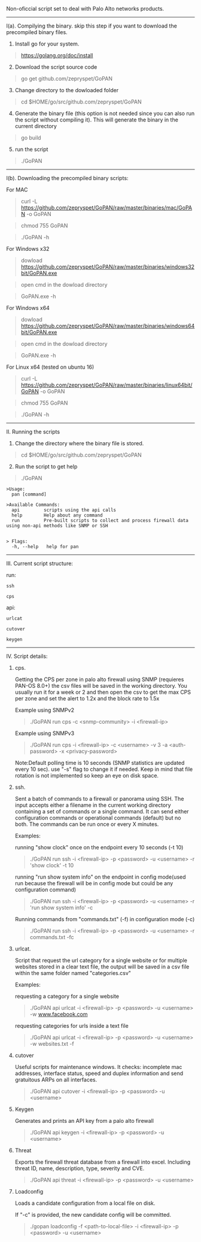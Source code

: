 Non-oficcial script set to deal with Palo Alto networks products.

___
I(a). Compilying the binary. skip this step if you want to download the precompiled binary files.

1. Install go for your system.
>https://golang.org/doc/install

2. Download the script source code
> go get github.com/zepryspet/GoPAN

3. Change directory to the dowloaded folder
> cd $HOME/go/src/github.com/zepryspet/GoPAN

4. Generate the binary file (this option is not needed since you can also run the script without compiling it). This will generate the binary in the current directory
> go build

5. run the script
>./GoPAN
___

I(b). Downloading the precompiled binary scripts:

For MAC

>curl -L https://github.com/zepryspet/GoPAN/raw/master/binaries/mac/GoPAN -o GoPAN

>chmod 755 GoPAN

>./GoPAN -h


For Windows x32

> dowload https://github.com/zepryspet/GoPAN/raw/master/binaries/windows32bit/GoPAN.exe

> open cmd in the dowload directory

>GoPAN.exe -h


For Windows x64

> dowload https://github.com/zepryspet/GoPAN/raw/master/binaries/windows64bit/GoPAN.exe

> open cmd in the dowload directory

>GoPAN.exe -h


For Linux x64 (tested on ubuntu 16)

>curl -L https://github.com/zepryspet/GoPAN/raw/master/binaries/linux64bit/GoPAN -o GoPAN

>chmod 755 GoPAN

>./GoPAN -h


___
II. Running the scripts

1. Change the directory where the binary file is stored.
> cd $HOME/go/src/github.com/zepryspet/GoPAN

2. Run the script to get help

> ./GoPAN


    >Usage:
      pan [command]

    >Available Commands:
      api         scripts using the api calls
      help        Help about any command
      run         Pre-built scripts to collect and process firewall data using non-api methods like SNMP or SSH


    > Flags:
      -h, --help   help for pan

___

III. Current script structure:

run:

    ssh

    cps

api:

    urlcat

    cutover

    keygen

___
IV. Script details:

1. cps.

    Getting the CPS per zone in palo alto firewall using SNMP (requieres PAN-OS 8.0+) the csv files will be saved in the working directory. You usually run it for a week or 2 and then open the csv to get the max CPS per zone and set the alert to 1.2x and the block rate to 1.5x

    Example using SNMPv2
    > ./GoPAN run cps -c &lt;snmp-community&gt; -i &lt;firewall-ip&gt;

    Example using SNMPv3
    >./GoPAN run cps -i &lt;firewall-ip&gt; -c &lt;username&gt; -v 3 -a &lt;auth-password&gt; -x &lt;privacy-password&gt;

    Note:Default polling time is 10 seconds (SNMP statistics are updated every 10 sec). use "-s" flag to change it if needed. Keep in mind that file rotation is not implemented so keep an eye on disk space.

2. ssh.

    Sent a batch of commands to a firewall or panorama using SSH. The input accepts either a filename in the current working directory containing a set of commands or a single command. It can send either configuration commands or operational commands (default) but no both. The commands can be run once or every X minutes.

    Examples:

    running "show clock" once on the endpoint every 10 seconds (-t 10)
    >./GoPAN run ssh -i &lt;firewall-ip&gt; -p &lt;password&gt; -u &lt;username&gt; -r 'show clock' -t 10

    running "run show system info" on the endpoint in config mode(used run because the firewall will be in config mode but could be any configuration command)
    >./GoPAN run ssh -i &lt;firewall-ip&gt; -p &lt;password&gt; -u &lt;username&gt; -r 'run show system info' -c

    Running commands from "commands.txt" (-f) in configuration mode (-c)
    >./GoPAN run ssh -i &lt;firewall-ip&gt; -p &lt;password&gt; -u &lt;username&gt; -r commands.txt -fc


3. urlcat.

    Script that request the url category for a single website or for multiple websites stored in a clear text file, the output will be saved in a csv file within the same folder named "categories.csv"

    Examples:

    requesting a category for a single website

    >./GoPAN api urlcat -i &lt;firewall-ip&gt; -p &lt;password&gt; -u &lt;username&gt; -w www.facebook.com

    requesting categories for urls inside a text file

    >./GoPAN api urlcat -i &lt;firewall-ip&gt; -p &lt;password&gt; -u &lt;username&gt; -w websites.txt -f

4. cutover

    Useful scripts for maintenance windows. It checks: incomplete mac addresses, interface status, speed and duplex information and send gratuitous ARPs on all interfaces.

    >./GoPAN api cutover -i &lt;firewall-ip&gt; -p &lt;password&gt; -u &lt;username&gt;

5. Keygen

    Generates and prints an API key from a palo alto firewall

    >./GoPAN api keygen -i &lt;firewall-ip&gt; -p &lt;password&gt; -u &lt;username&gt;

6. Threat

    Exports the firewall threat database from a firewall into excel. Including threat ID, name, description, type, severity and CVE.

    >./GoPAN api threat -i &lt;firewall-ip&gt; -p &lt;password&gt; -u &lt;username&gt;

7. Loadconfig
   
   Loads a candidate configuration from a local file on disk.
   
   If "-c" is provided, the new candidate config will be committed.
   
   >./gopan loadconfig -f &lt;path-to-local-file&gt; -i &lt;firewall-ip&gt; -p &lt;password&gt; -u &lt;username&gt;